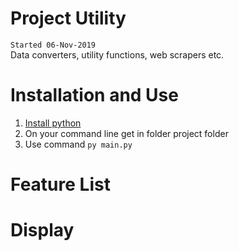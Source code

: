 # Project Utility
`Started 06-Nov-2019`      
Data converters, utility functions, web scrapers etc.  

# Installation and Use
1. [Install python](https://www.python.org/downloads/) 
2. On your command line get in folder project folder
3. Use command `py main.py`

# Feature List

# Display





